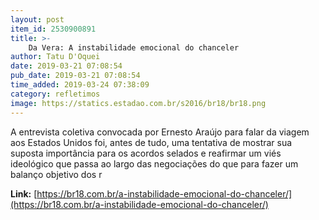 ```yaml
---
layout: post
item_id: 2530900891
title: >-
    Da Vera: A instabilidade emocional do chanceler
author: Tatu D'Oquei
date: 2019-03-21 07:08:54
pub_date: 2019-03-21 07:08:54
time_added: 2019-03-24 07:38:09
category: refletimos
image: https://statics.estadao.com.br/s2016/br18/br18.png
---
```


A entrevista coletiva convocada por Ernesto Araújo para falar da viagem aos Estados Unidos foi, antes de tudo, uma tentativa de mostrar sua suposta importância para os acordos selados e reafirmar um viés ideológico que passa ao largo das negociações do que para fazer um balanço objetivo dos r

**Link:** [https://br18.com.br/a-instabilidade-emocional-do-chanceler/](https://br18.com.br/a-instabilidade-emocional-do-chanceler/)

